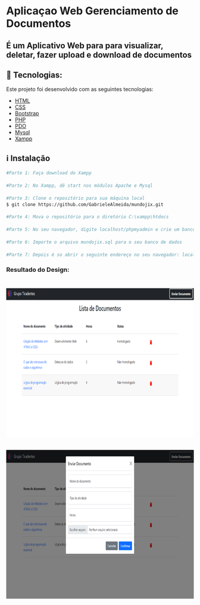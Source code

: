 # Aplicaçao Web Gerenciamento de Documentos

## É um Aplicativo Web para para visualizar, deletar, fazer upload e download de documentos

## :rocket: Tecnologias:

Este projeto foi desenvolvido com as seguintes tecnologias:

- [HTML](https://www.w3schools.com/html/)
- [CSS](https://www.w3schools.com/css/)
- [Bootstrap](https://getbootstrap.com/docs/5.1/getting-started/introduction/)
- [PHP](https://www.php.net/)
- [PDO](https://www.php.net/manual/pt_BR/book.pdo.php)
- [Mysql](https://www.mysql.com/)
- [Xampp](https://www.apachefriends.org/pt_br/download.html)

## :information_source: Instalação

```bash
#Parte 1: Faça download do Xampp 

#Parte 2: No Xampp, dê start nos módulos Apache e Mysql

#Parte 3: Clone o repositório para sua máquina local
$ git clone https://github.com/GabrieleAlmeida/mundojix.git

#Parte 4: Mova o repositório para o diretório C:\xampp\htdocs

#Parte 5: No seu navegador, digite localhost/phpmyadmin e crie um banco de dados chamado 'mundojix'

#Parte 6: Importe o arquivo mundojix.sql para o seu banco de dados

#Parte 7: Depois é so abrir o seguinte endereço no seu navegador: localhost/mundojix/index.php

```

### Resultado do Design:

<h1 align="center">

<img src="https://github.com/GabrieleAlmeida/mundojix/blob/main/img/index.png"
    height="400">

<img src="https://github.com/GabrieleAlmeida/mundojix/blob/main/img/add-documento.png"
    height="400">
    
</h1>
